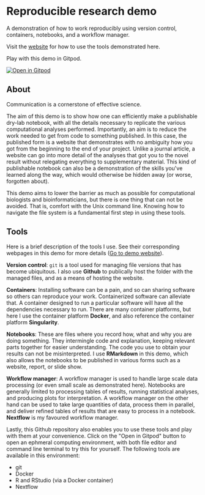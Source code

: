 # Reproducible research demo

A demonstration of how to work reproducibly using version control, containers, notebooks, and a workflow manager.

Visit the [website](https://mahesh-panchal.github.io/reproducible-research/) for how to use the tools demonstrated here.

Play with this demo in Gitpod.

[![Open in Gitpod](https://gitpod.io/button/open-in-gitpod.svg)](https://gitpod.io/#https://github.com/mahesh-panchal/reproducible-research)

## About

Communication is a cornerstone of effective science.

The aim of this demo is to show how one can efficiently make a publishable dry-lab notebook, with all the details
necessary to replicate the various computational analyses performed. Importantly, an aim is to reduce the work 
needed to get from code to something published. In this case, the published form is a website that demonstrates
with no ambiguity how you got from the beginning to the end of your project. Unlike a journal article, a website
can go into more detail of the analyses that got you to the novel result without relegating everything to
supplementary material. This kind of publishable notebook can also be a demonstration of the skills you've 
learned along the way, which would otherwise be hidden away (or worse, forgotten about).

This demo aims to lower the barrier as much as possible for computational biologists and bioinformaticians, 
but there is one thing that can not be avoided. That is, comfort with the Unix command line. Knowing how to 
navigate the file system is a fundamental first step in using these tools. 

## Tools

Here is a brief description of the tools I use. See their corresponding webpages in this demo for more details 
([Go to demo website](https://mahesh-panchal.github.io/reproducible-research/)). 

**Version control**: `git` is a tool used for managing file versions that has become ubiquitous. I also use **Github**
to publically host the folder with the managed files, and as a means of hosting the website. 

**Containers**: Installing software can be a pain, and so can sharing software so others can reproduce your work. 
Containerized software can alleviate that. A container designed to run a particular software will have all 
the dependencies necessary to run. There are many container platforms, but here I use the container platform 
**Docker**, and also reference the container platform **Singularity**.

**Notebooks**: These are files where you record how, what and why you are doing something. They intermingle
code and explanation, keeping relevant parts together for easier understanding. The code you use to 
obtain your results can not be misinterpreted. I use **RMarkdown** in this demo, which also allows the notebooks
to be published in various forms such as a website, report, or slide show. 

**Workflow manager**: A workflow manager is used to handle large scale data processing (or even small scale
as demonstrated here). Notebooks are generally limited to processing tables of results, running statistical 
analyses, and producing plots for interpretation. A workflow manager on the other hand can be used to take 
large quantities of data, process them in parallel, and deliver refined tables of results that are easy to 
process in a notebook. **Nextflow** is my favoured workflow manager.

Lastly, this Github repository also enables you to use these tools and play with them at your convenience.
Click on the "Open in Gitpod" button to open an ephmeral computing environment, with both file editor and 
command line terminal to try this for yourself. The following tools are available in this environment:

- git
- Docker
- R and RStudio (via a Docker container)
- Nextflow
